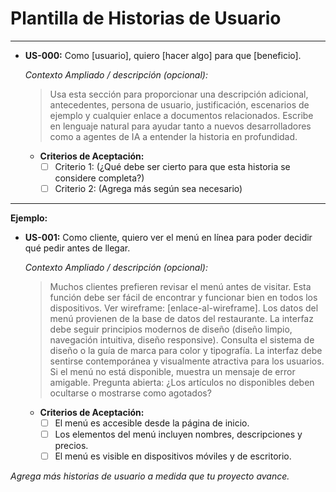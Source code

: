 # Plantilla de Historias de Usuario

---

- **US-000:** Como [usuario], quiero [hacer algo] para que [beneficio].

  _Contexto Ampliado / descripción (opcional):_
  > Usa esta sección para proporcionar una descripción adicional, antecedentes, persona de usuario, justificación, escenarios de ejemplo y cualquier enlace a documentos relacionados. Escribe en lenguaje natural para ayudar tanto a nuevos desarrolladores como a agentes de IA a entender la historia en profundidad.

  - **Criterios de Aceptación:**
    - [ ] Criterio 1: (¿Qué debe ser cierto para que esta historia se considere completa?)
    - [ ] Criterio 2: (Agrega más según sea necesario)

---

**Ejemplo:**

- **US-001:** Como cliente, quiero ver el menú en línea para poder decidir qué pedir antes de llegar.

  _Contexto Ampliado / descripción (opcional):_
  > Muchos clientes prefieren revisar el menú antes de visitar. Esta función debe ser fácil de encontrar y funcionar bien en todos los dispositivos. Ver wireframe: [enlace-al-wireframe]. Los datos del menú provienen de la base de datos del restaurante.
  > La interfaz debe seguir principios modernos de diseño (diseño limpio, navegación intuitiva, diseño responsive). Consulta el sistema de diseño o la guía de marca para color y tipografía. La interfaz debe sentirse contemporánea y visualmente atractiva para los usuarios.
  > Si el menú no está disponible, muestra un mensaje de error amigable. Pregunta abierta: ¿Los artículos no disponibles deben ocultarse o mostrarse como agotados?

  - **Criterios de Aceptación:**
    - [ ] El menú es accesible desde la página de inicio.
    - [ ] Los elementos del menú incluyen nombres, descripciones y precios.
    - [ ] El menú es visible en dispositivos móviles y de escritorio.

_Agrega más historias de usuario a medida que tu proyecto avance._
